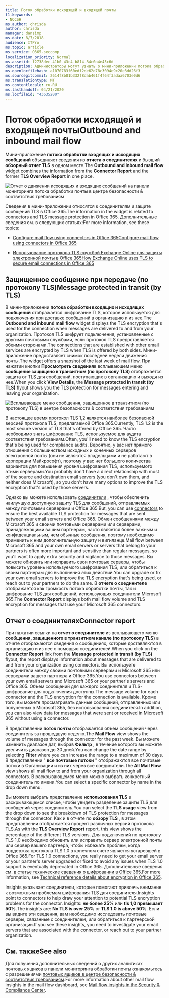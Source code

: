 ```yaml
---
title: Поток обработки исходящей и входящей почты
f1.keywords:
- NOCSH
ms.author: chrisda
author: chrisda
manager: dansimp
ms.date: 8/7/2018
audience: ITPro
ms.topic: article
ms.service: O365-seccomp
localization_priority: Normal
ms.assetid: f2738dec-41b0-43c4-b814-84c0a4e45c6d
description: Администраторы могут узнать о мини-приложении потока обработки исходящей почты и входящей почты в панели мониторинга потока обработки почты в центре безопасности & соответствия требованиям.
ms.openlocfilehash: a1070783f60edf2de62d78c3094e9c20e3dd26f3
ms.sourcegitcommit: 2614f8b81b332f8dab461f4f64f3adaa6703e0d6
ms.translationtype: MT
ms.contentlocale: ru-RU
ms.lasthandoff: 04/21/2020
ms.locfileid: "43635200"
---
```

# <a name="outbound-and-inbound-mail-flow"></a><span data-ttu-id="47987-103">Поток обработки исходящей и входящей почты</span><span class="sxs-lookup"><span data-stu-id="47987-103">Outbound and inbound mail flow</span></span>

<span data-ttu-id="47987-104">Мини-приложение **потока обработки входящих и исходящих сообщений** объединяет сведения из **отчета о соединителях** и бывший **обзорный отчет TLS** в одном месте.</span><span class="sxs-lookup"><span data-stu-id="47987-104">The **Outbound and inbound mail flow** widget combines the information from the **Connector Report** and the former **TLS Overview Report** in one place.</span></span>

![Отчет о движении исходящих и входящих сообщений на панели мониторинга потока обработки почты в центре безопасности & соответствия требованиям](../../media/2c591d1c-bad6-4b72-890e-f8fdfd4f447a.png)

<span data-ttu-id="47987-106">Сведения в мини-приложении относятся к соединителям и защите сообщений TLS в Office 365.</span><span class="sxs-lookup"><span data-stu-id="47987-106">The information in the widget is related to connectors and TLS message protection in Office 365.</span></span> <span data-ttu-id="47987-107">Дополнительные сведения см. в следующих статьях:</span><span class="sxs-lookup"><span data-stu-id="47987-107">For more information, see these topics:</span></span>

- [<span data-ttu-id="47987-108">Configure mail flow using connectors in Office 365</span><span class="sxs-lookup"><span data-stu-id="47987-108">Configure mail flow using connectors in Office 365</span></span>](https://docs.microsoft.com/exchange/mail-flow-best-practices/use-connectors-to-configure-mail-flow/use-connectors-to-configure-mail-flow)

- [<span data-ttu-id="47987-109">Использование протокола TLS службой Exchange Online для защиты электронной почты в Office 365</span><span class="sxs-lookup"><span data-stu-id="47987-109">How Exchange Online uses TLS to secure email connections in Office 365</span></span>](https://docs.microsoft.com/microsoft-365/compliance/exchange-online-uses-tls-to-secure-email-connections)

## <a name="message-protected-in-transit-by-tls"></a><span data-ttu-id="47987-110">Защищенное сообщение при передаче (по протоколу TLS)</span><span class="sxs-lookup"><span data-stu-id="47987-110">Message protected in transit (by TLS)</span></span>

<span data-ttu-id="47987-111">В мини-приложении **потока обработки входящих и исходящих сообщений** отображается шифрование TLS, которое используется для подключения при доставке сообщений в организацию и из нее.</span><span class="sxs-lookup"><span data-stu-id="47987-111">The **Outbound and inbound mail flow** widget displays the TLS encryption that's used for the connection when messages are delivered to and from your organization.</span></span> <span data-ttu-id="47987-112">Протокол TLS шифрует подключения, установленные с другими почтовыми службами, если протокол TLS предоставляется обеими сторонами.</span><span class="sxs-lookup"><span data-stu-id="47987-112">The connections that are established with other email services are encrypted by TLS when TLS is offered by both sides.</span></span> <span data-ttu-id="47987-113">Мини-приложение предоставляет снимок последней недели движения почты.</span><span class="sxs-lookup"><span data-stu-id="47987-113">The widget offers a snapshot of the last week of mail flow.</span></span> <span data-ttu-id="47987-114">При нажатии кнопки **Просмотреть сведения**в всплывающем меню **сообщение защищено в транзитном (по протоколу TLS)** отображается защита от TLS для сообщений, поступающих в организацию и выходя из нее.</span><span class="sxs-lookup"><span data-stu-id="47987-114">When you click **View Details**, the **Message protected in transit (by TLS)** flyout shows you the TLS protection for messages entering and leaving your organization.</span></span>

![Всплывающее меню сообщения, защищенное в транзитном (по протоколу TLS) в центре безопасности & соответствия требованиям](../../media/825aa74c-413d-4141-8e3c-dfe68ae78eed.png)

<span data-ttu-id="47987-116">В настоящее время протокол TLS 1,2 является наиболее безопасной версией протокола TLS, предлагаемой Office 365.</span><span class="sxs-lookup"><span data-stu-id="47987-116">Currently, TLS 1.2 is the most secure version of TLS that's offered by Office 365.</span></span> <span data-ttu-id="47987-117">Часто необходимо знать шифрование TLS, используемое для аудита соответствия требованиям.</span><span class="sxs-lookup"><span data-stu-id="47987-117">Often, you'll need to know the TLS encryption that's being used for compliance audits.</span></span> <span data-ttu-id="47987-118">Вероятно, у вас нет прямого отношения с большинством исходных и конечных серверов электронной почты (они не являются владельцами и не работают в корпорации Майкрософт), поэтому у вас нет большого количества вариантов для повышения уровня шифрования TLS, используемого этими серверами.</span><span class="sxs-lookup"><span data-stu-id="47987-118">You probably don't have a direct relationship with most of the source and destination email servers (you don't own them, and neither does Microsoft), so you don't have many options to improve the TLS encryption that's used by those servers.</span></span>

<span data-ttu-id="47987-119">Однако вы можете использовать [соединители](https://docs.microsoft.com/exchange/mail-flow-best-practices/use-connectors-to-configure-mail-flow/use-connectors-to-configure-mail-flow) , чтобы обеспечить наилучшую доступную защиту TLS для сообщений, отправляемых между почтовыми серверами и Office 365.</span><span class="sxs-lookup"><span data-stu-id="47987-119">But, you can use [connectors](https://docs.microsoft.com/exchange/mail-flow-best-practices/use-connectors-to-configure-mail-flow/use-connectors-to-configure-mail-flow) to ensure the best available TLS protection for messages that are sent between your email servers and Office 365.</span></span> <span data-ttu-id="47987-120">Обмен сообщениями между Microsoft 365 и своими почтовыми серверами или серверами, принадлежащими вашим партнерам, часто является более важным и конфиденциальным, чем обычные сообщения, поэтому необходимо применить к ним дополнительную защиту и вигиланце.</span><span class="sxs-lookup"><span data-stu-id="47987-120">Mail flow between Microsoft 365 and your own email servers or servers that belong to your partners is often more important and sensitive than regular messages, so you'll want to apply extra security and vigilance to those messages.</span></span> <span data-ttu-id="47987-121">Вы можете обновить или исправить свои почтовые серверы, чтобы повысить уровень используемого шифрования TLS, или обратиться к своим партнерам для выполнения этих действий.</span><span class="sxs-lookup"><span data-stu-id="47987-121">You can upgrade or fix your own email servers to improve the TLS encryption that's being used, or reach out to your partners to do the same.</span></span> <span data-ttu-id="47987-122">В **отчете о соединителе** отображается как громкость потока обработки почты, так и шифрование TLS для сообщений, использующих соединители Microsoft 365.</span><span class="sxs-lookup"><span data-stu-id="47987-122">The **Connector Report** displays both mail flow volume and TLS encryption for messages that use your Microsoft 365 connectors.</span></span>

## <a name="connector-report"></a><span data-ttu-id="47987-123">Отчет о соединителях</span><span class="sxs-lookup"><span data-stu-id="47987-123">Connector report</span></span>

<span data-ttu-id="47987-124">При нажатии ссылки на **отчет о соединителе** из всплывающего меню **сообщения, защищенного в транзитном канале (по протоколу TLS)** в отчете отображаются сведения о сообщениях, которые доставляются в организацию и из нее с помощью соединителей.</span><span class="sxs-lookup"><span data-stu-id="47987-124">When you click on the **Connector Report** link from the **Message protected in transit (by TLS)** flyout, the report displays information about messages that are delivered to and from your organization using connectors.</span></span> <span data-ttu-id="47987-125">Вы используете соединители между своими почтовыми серверами и Microsoft 365 или серверами вашего партнера и Office 365.</span><span class="sxs-lookup"><span data-stu-id="47987-125">You use connectors between your own email servers and Microsoft 365 or your partner's servers and Office 365.</span></span> <span data-ttu-id="47987-126">Объем сообщений для каждого соединителя и TLS-шифрование для подключения доступны.</span><span class="sxs-lookup"><span data-stu-id="47987-126">The message volume for each connector and the TLS encryption for the connection is available.</span></span> <span data-ttu-id="47987-127">Кроме того, вы можете просматривать данные сообщений, отправленных или полученных в Microsoft 365, без использования соединителя.</span><span class="sxs-lookup"><span data-stu-id="47987-127">In addition, you can also view data for messages that were sent or received in Microsoft 365 without using a connector.</span></span>

<span data-ttu-id="47987-128">В представлении **поток почты** отображается объем сообщений через соединитель за прошедшую неделю.</span><span class="sxs-lookup"><span data-stu-id="47987-128">The **Mail Flow** view shows the volume of messages through the connector for the past week.</span></span> <span data-ttu-id="47987-129">Вы можете изменить диапазон дат, выбрав **Фильтр** , в течение которого вы можете увеличить диапазон до 30 дней.</span><span class="sxs-lookup"><span data-stu-id="47987-129">You can change the date range by selecting **Filter** where you can increase the range to a maximum of 30 days.</span></span> <span data-ttu-id="47987-130">В представлении " **все почтовые потоки** " отображаются все почтовые потоки в Организации и из них через все соединители.</span><span class="sxs-lookup"><span data-stu-id="47987-130">The **All Mail Flow** view shows all mail flow to and from your organization through all connectors.</span></span> <span data-ttu-id="47987-131">В раскрывающемся меню можно выбрать конкретный соединитель по имени.</span><span class="sxs-lookup"><span data-stu-id="47987-131">You can select a specific connector by name in the drop down menu.</span></span>

<span data-ttu-id="47987-132">Вы можете выбрать представление **использования TLS** в раскрывающемся списке, чтобы увидеть разделение защиты TLS для сообщений через соединитель.</span><span class="sxs-lookup"><span data-stu-id="47987-132">You can select the **TLS usage** view from the drop down to see the breakdown of TLS protection for messages through the connector.</span></span> <span data-ttu-id="47987-133">Как и в отчете по **обзору TLS** , в этом представлении отображается процент различных версий протокола TLS.</span><span class="sxs-lookup"><span data-stu-id="47987-133">As with the **TLS Overview Report** report, this view shows the percentage of the different TLS versions.</span></span> <span data-ttu-id="47987-134">Для подключений по протоколу TLS 1,0 необходимо обновить или исправить сервер электронной почты или сервер вашего партнера, чтобы избежать проблем, когда поддержка протокола TLS 1,0 в конечном счете является устаревшей в Office 365.</span><span class="sxs-lookup"><span data-stu-id="47987-134">For TLS 1.0 connections, you really need to get your email server or your partner's server upgraded or fixed to avoid any issues when TLS 1.0 support is eventually deprecated in Office 365.</span></span> <span data-ttu-id="47987-135">Дополнительные сведения см. [в статье технические сведения о шифровании в Office 365](https://docs.microsoft.com/microsoft-365/compliance/technical-reference-details-about-encryption).</span><span class="sxs-lookup"><span data-stu-id="47987-135">For more information, see [Technical reference details about encryption in Office 365](https://docs.microsoft.com/microsoft-365/compliance/technical-reference-details-about-encryption).</span></span>

<span data-ttu-id="47987-136">Insights указывает соединители, которые помогают привлечь внимание к возможным проблемам шифрования TLS для соединителя.</span><span class="sxs-lookup"><span data-stu-id="47987-136">Insights point to connectors to help draw your attention to potential TLS encryption problems for the connector.</span></span> <span data-ttu-id="47987-137">Insights: **не более 25%** или **tls 1,0 превышает 50%**.</span><span class="sxs-lookup"><span data-stu-id="47987-137">The insights are: **No TLS is over 25%** or **TLS 1.0 is above 50%**.</span></span> <span data-ttu-id="47987-138">Если вы видите эти сведения, вам необходимо исследовать почтовые серверы, связанные с соединителем, или обратиться к партнерской организации.</span><span class="sxs-lookup"><span data-stu-id="47987-138">If you see these insights, you need to investigate your email servers that are associated with the connector, or reach out to your partner organization.</span></span>

## <a name="see-also"></a><span data-ttu-id="47987-139">См. также</span><span class="sxs-lookup"><span data-stu-id="47987-139">See also</span></span>

<span data-ttu-id="47987-140">Для получения дополнительных сведений о других аналитиках почтовых ящиков в панели мониторинга обработки почты ознакомьтесь с разрешениями [почтовых ящиков в центре безопасности & соответствия требованиям](mail-flow-insights-v2.md).</span><span class="sxs-lookup"><span data-stu-id="47987-140">For more information about other mail flow insights in the mail flow dashboard, see [Mail flow insights in the Security & Compliance Center](mail-flow-insights-v2.md).</span></span>
